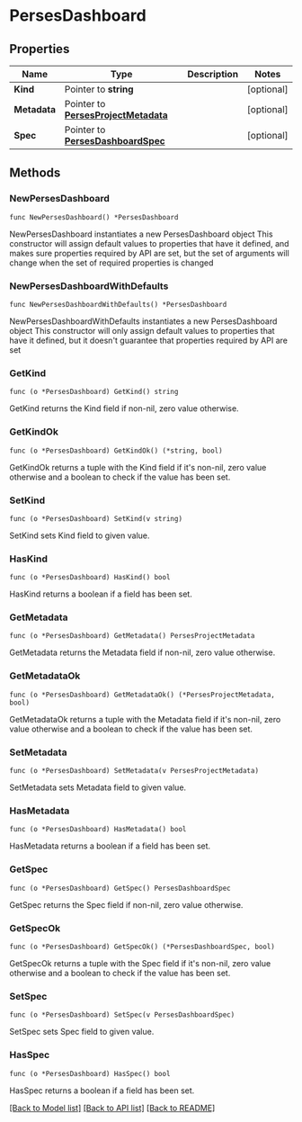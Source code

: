 # PersesDashboard

## Properties

Name | Type | Description | Notes
------------ | ------------- | ------------- | -------------
**Kind** | Pointer to **string** |  | [optional] 
**Metadata** | Pointer to [**PersesProjectMetadata**](PersesProjectMetadata.md) |  | [optional] 
**Spec** | Pointer to [**PersesDashboardSpec**](PersesDashboardSpec.md) |  | [optional] 

## Methods

### NewPersesDashboard

`func NewPersesDashboard() *PersesDashboard`

NewPersesDashboard instantiates a new PersesDashboard object
This constructor will assign default values to properties that have it defined,
and makes sure properties required by API are set, but the set of arguments
will change when the set of required properties is changed

### NewPersesDashboardWithDefaults

`func NewPersesDashboardWithDefaults() *PersesDashboard`

NewPersesDashboardWithDefaults instantiates a new PersesDashboard object
This constructor will only assign default values to properties that have it defined,
but it doesn't guarantee that properties required by API are set

### GetKind

`func (o *PersesDashboard) GetKind() string`

GetKind returns the Kind field if non-nil, zero value otherwise.

### GetKindOk

`func (o *PersesDashboard) GetKindOk() (*string, bool)`

GetKindOk returns a tuple with the Kind field if it's non-nil, zero value otherwise
and a boolean to check if the value has been set.

### SetKind

`func (o *PersesDashboard) SetKind(v string)`

SetKind sets Kind field to given value.

### HasKind

`func (o *PersesDashboard) HasKind() bool`

HasKind returns a boolean if a field has been set.

### GetMetadata

`func (o *PersesDashboard) GetMetadata() PersesProjectMetadata`

GetMetadata returns the Metadata field if non-nil, zero value otherwise.

### GetMetadataOk

`func (o *PersesDashboard) GetMetadataOk() (*PersesProjectMetadata, bool)`

GetMetadataOk returns a tuple with the Metadata field if it's non-nil, zero value otherwise
and a boolean to check if the value has been set.

### SetMetadata

`func (o *PersesDashboard) SetMetadata(v PersesProjectMetadata)`

SetMetadata sets Metadata field to given value.

### HasMetadata

`func (o *PersesDashboard) HasMetadata() bool`

HasMetadata returns a boolean if a field has been set.

### GetSpec

`func (o *PersesDashboard) GetSpec() PersesDashboardSpec`

GetSpec returns the Spec field if non-nil, zero value otherwise.

### GetSpecOk

`func (o *PersesDashboard) GetSpecOk() (*PersesDashboardSpec, bool)`

GetSpecOk returns a tuple with the Spec field if it's non-nil, zero value otherwise
and a boolean to check if the value has been set.

### SetSpec

`func (o *PersesDashboard) SetSpec(v PersesDashboardSpec)`

SetSpec sets Spec field to given value.

### HasSpec

`func (o *PersesDashboard) HasSpec() bool`

HasSpec returns a boolean if a field has been set.


[[Back to Model list]](../README.md#documentation-for-models) [[Back to API list]](../README.md#documentation-for-api-endpoints) [[Back to README]](../README.md)


